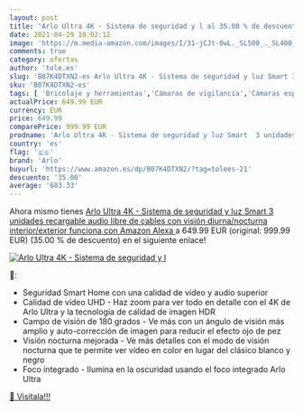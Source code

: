 ```yaml
---
layout: post
title: 'Arlo Ultra 4K - Sistema de seguridad y l al 35.00 % de descuento'
date: 2021-04-29 18:02:12
image: 'https://m.media-amazon.com/images/I/31-jCJt-0wL._SL500_._SL400_.jpg'
comments: true
category: ofertas
author: 'tole.es'
slug: 'B07K4DTXN2-es Arlo Ultra 4K - Sistema de seguridad y luz Smart 3...'
sku: 'B07K4DTXN2-es'
tags: [ 'Bricolaje y herramientas','Cámaras de vigilancia','Cámaras espía','Electrónica','Fotografía y videocámaras','Kits de seguridad para el hogar','Prevención y seguridad','Sistemas de seguridad para el hogar','alexa','arlo', ]
actualPrice: 649.99 EUR
currency: EUR
price: 649.99
comparePrice: 999.99 EUR
prodname: 'Arlo Ultra 4K - Sistema de seguridad y luz Smart  3 unidades  recargable  audio  libre de cables con visión diurna/nocturna  interior/exterior  funciona con Amazon Alexa '
country: 'es'
flag: '🇪🇸'
brand: 'Arlo'
buyurl: 'https://www.amazon.es/dp/B07K4DTXN2/?tag=tolees-21'
descuento: '35.00'
average: '683.33'
---
```


Ahora mismo tienes [Arlo Ultra 4K - Sistema de seguridad y luz Smart  3 unidades  recargable  audio  libre de cables con visión diurna/nocturna  interior/exterior  funciona con Amazon Alexa ](https://www.amazon.es/dp/B07K4DTXN2/?tag=tolees-21) a 649.99 EUR (original: 999.99 EUR) (35.00 %  de descuento) en el siguiente enlace!

[![Arlo Ultra 4K - Sistema de seguridad y l](https://m.media-amazon.com/images/I/31-jCJt-0wL._SL500_._SL400_.jpg)](https://www.amazon.es/dp/B07K4DTXN2/?tag=tolees-21)

🔎:

- Seguridad Smart Home con una calidad de vídeo y audio superior
- Calidad de vídeo UHD - Haz zoom para ver todo en detalle con el 4K de Arlo Ultra y la tecnología de calidad de imagen HDR
- Campo de visión de 180 grados - Ve más con un ángulo de visión más amplio y auto-corrección de imagen para reducir el efecto ojo de pez
- Visión nocturna mejorada - Ve más detalles con el modo de visión nocturna que te permite ver vídeo en color en lugar del clásico blanco y negro
- Foco integrado - Ilumina en la oscuridad usando el foco integrado Arlo Ultra

[🛒 Visítala!!!](https://www.amazon.es/dp/B07K4DTXN2/?tag=tolees-21)
